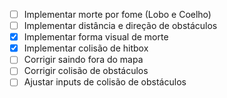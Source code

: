 - [ ] Implementar morte por fome (Lobo e Coelho)
- [ ] Implementar distância e direção de obstáculos
- [x] Implementar forma visual de morte
- [x] Implementar colisão de hitbox
- [ ] Corrigir saindo fora do mapa
- [ ] Corrigir colisão de obstáculos
- [ ] Ajustar inputs de colisão de obstáculos
